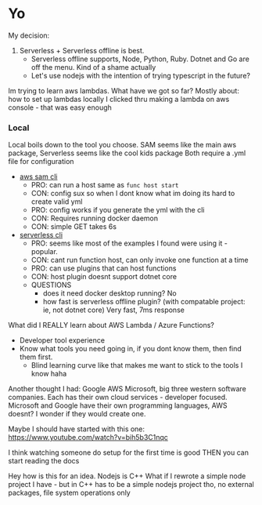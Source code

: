 # Yo

My decision:
1. Serverless + Serverless offline is best.
    - Serverless offline supports, Node, Python, Ruby. Dotnet and Go are off the menu. Kind of a shame actually
    - Let's use nodejs with the intention of trying typescript in the future?


Im trying to learn aws lambdas. What have we got so far?
Mostly about: how to set up lambdas locally
I clicked thru making a lambda on aws console - that was easy enough


### Local
Local boils down to the tool you choose.
SAM seems like the main aws package, Serverless seems like the cool kids package
Both require a .yml file for configuration
- [aws sam cli](https://docs.aws.amazon.com/serverless-application-model/latest/developerguide/serverless-sam-cli-install.html)
    - PRO: can run a host same as `func host start`
    - CON: config sux so when I dont know what im doing its hard to create valid yml
    - PRO: config works if you generate the yml with the cli
    - CON: Requires running docker daemon
    - CON: simple GET takes 6s
- [serverless cli](https://serverless.com/framework/docs/providers/aws/cli-reference/)
    - PRO: seems like most of the examples I found were using it - popular.
    - CON: cant run function host, can only invoke one function at a time
    - PRO: can use plugins that can host functions
    - CON: host plugin doesnt support dotnet core
    - QUESTIONS
        - does it need docker desktop running? No
        - how fast is serverless offline plugin? (with compatable project: ie, not dotnet core) Very fast, 7ms response


What did I REALLY learn about AWS Lambda / Azure Functions?
- Developer tool experience
- Know what tools you need going in, if you dont know them, then find them first.
    - Blind learning curve like that makes me want to stick to the tools I know haha


Another thought I had: Google AWS Microsoft, big three western software companies. Each has their own cloud services - developer focused. Microsoft and Google have their own programming languages, AWS doesnt? I wonder if they would create one.


Maybe I should have started with this one:
https://www.youtube.com/watch?v=bih5b3C1nqc


I think watching someone do setup for the first time is good
THEN you can start reading the docs


Hey how is this for an idea.
Nodejs is C++
What if I rewrote a simple node project I have - but in C++
has to be a simple nodejs project tho, no external packages, file system operations only